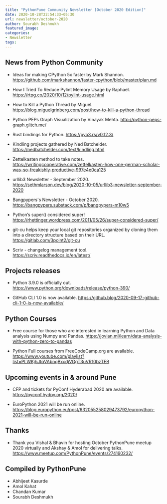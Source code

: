 ```yaml
---
title: "PythonPune Community Newsletter [October 2020 Edition]"
date: 2020-10-28T22:54:33+05:30
url: newsletter/october-2020
author: Sourabh Deshmukh
featured_image:
categories:
- Newsletter
tags:
---
```


## News from Python Community
* Ideas for making CPython 5x faster by Mark Shannon.
  https://github.com/markshannon/faster-cpython/blob/master/plan.md

* How I Tried To Reduce Pylint Memory Usage by Raphael.
  https://rtpg.co/2020/10/12/pylint-usage.html

* How to Kill a Python Thread by Miguel.
  https://blog.miguelgrinberg.com/post/how-to-kill-a-python-thread

* Python PEPs Graph Visualization by Vinayak Mehta.
  http://python-peps-graph.glitch.me/

* Rust bindings for Python.
  https://pyo3.rs/v0.12.3/

* Kindling projects gathered by Ned Batchelder.
  https://nedbatchelder.com/text/kindling.html 

* Zettelkasten method to take notes.
  https://writingcooperative.com/zettelkasten-how-one-german-scholar-was-so-freakishly-productive-997e4e0ca125
    
* urllib3 Newsletter - September 2020.
  https://sethmlarson.dev/blog/2020-10-05/urllib3-newsletter-september-2020

* Bangpypers's Newsletter - October 2020.
  https://bangpypers.substack.com/p/bangpypers-m10w5

* Python’s super() considered super!
  https://rhettinger.wordpress.com/2011/05/26/super-considered-super/

* git-cu helps keep your local git repositories organized by cloning them into a directory structure based on their URL. 
  https://gitlab.com/3point2/git-cu

* Scriv - changelog management tool.
  https://scriv.readthedocs.io/en/latest/

## Projects releases
* Python 3.9.0 is officially out.
  https://www.python.org/downloads/release/python-390/

* GitHub CLI 1.0 is now available.
  https://github.blog/2020-09-17-github-cli-1-0-is-now-available/

## Python Courses
* Free course for those who are interested in learning Python and Data analysis using Numpy and Pandas.
  https://jovian.ml/learn/data-analysis-with-python-zero-to-pandas

* Python Full courses from FreeCodeCamp.org are available.
  https://www.youtube.com/playlist?list=PLWKjhJtqVAbnqBxcdjVGgT3uVR10bzTEB
	
## Upcoming events in & around Pune
* CFP and tickets for PyConf Hyderabad 2020 are available.
  https://pyconf.hydpy.org/2020/

* EuroPython 2021 will be run online. 
  https://blog.europython.eu/post/632055258029473792/europython-2021-will-be-run-online

## Thanks
* Thank you Vishal & Bhavin for hosting October PythonPune meetup 2020 virtually and Akshay & Amol for delivering talks. 
  https://www.meetup.com/PythonPune/events/274160232/

## Compiled by PythonPune

* Abhijeet Kasurde
* Amol Kahat
* Chandan Kumar
* Sourabh Deshmukh
